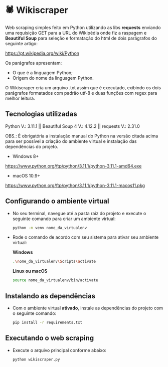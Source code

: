 # 🕷️ Wikiscraper

Web scraping simples feito em Python utilizando as libs **requests** enviando uma requisição GET para a URL do Wikipédia onde fiz a raspagem e **Beautiful Soup** para seleção e formatação do html de dois parágrafos do seguinte artigo:

https://pt.wikipedia.org/wiki/Python

Os parágrafos apresentam:
* O que é a linguagem Python;
* Origem do nome da linguagem Python.

O Wikiscraper cria um arquivo .txt assim que é executado, exibindo os dois parágrafos formatados com padrão utf-8 e duas funções com regex para melhor leitura.

## Tecnologias utilizadas
Python V.: 3.11.1 || Beautiful Soup 4 V.: 4.12.2 || requests V.: 2.31.0

OBS.: É obrigatória a instalação manual do Python na versão citada acima para ser possível a criação do ambiente virtual e instalação das dependências do projeto.

- Windows 8+

https://www.python.org/ftp/python/3.11.1/python-3.11.1-amd64.exe

- macOS 10.9+

https://www.python.org/ftp/python/3.11.1/python-3.11.1-macos11.pkg

## Configurando o ambiente virtual
* No seu terminal, navegue até a pasta raiz do projeto e execute o seguinte comando para criar um ambiente virtual:

  ```bash
  python -m venv nome_da_virtualenv
  ```

* Rode o comando de acordo com seu sistema para ativar seu ambiente virtual:

  **Windows**
  ```bash
  .\nome_da_virtualenv\Scripts\activate
  ```

  **Linux ou macOS**
  ```bash
  source nome_da_virtualenv/bin/activate
  ``` 

## Instalando as dependências
* Com o ambiente virtual **ativado**, instale as dependências do projeto com o seguinte comando:

   ```bash
  pip install -r requirements.txt
  ```

## Executando o web scraping
* Execute o arquivo principal conforme abaixo:

  ```bash
  python wikiscraper.py
  ```
